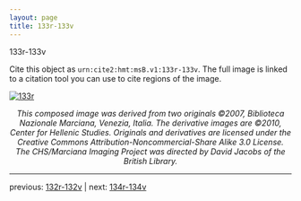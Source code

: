 ```yaml
---
layout: page
title: 133r-133v
---
```


133r-133v

Cite this object as `urn:cite2:hmt:msB.v1:133r-133v`. The full image is linked to a citation tool you can use to cite regions of the image.

[![133r](http://www.homermultitext.org/iipsrv?IIIF=/project/homer/pyramidal/deepzoom/hmt/vbbifolio/v1/vb_132v_133r.tif/full/800,/0/default.jpg)](http://www.homermultitext.org/ict2/?urn=urn:cite2:hmt:vbbifolio.v1:vb_132v_133r) 

<p style="text-align: center; font-style: italic;">This composed image was derived from two originals ©2007, Biblioteca Nazionale Marciana, Venezia, Italia. The derivative images are ©2010, Center for Hellenic Studies. Originals and derivatives are licensed under the Creative Commons Attribution-Noncommercial-Share Alike 3.0 License. The CHS/Marciana Imaging Project was directed by David Jacobs of the British Library.</p>

---

previous: [132r-132v](../132r-132v/) | next: [134r-134v](../134r-134v/)